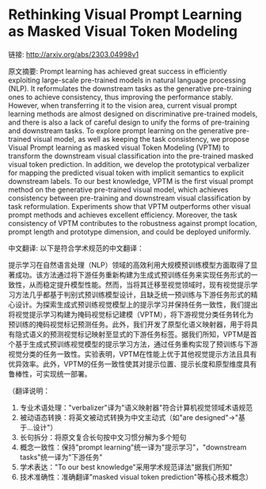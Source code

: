 # Rethinking Visual Prompt Learning as Masked Visual Token Modeling

链接: http://arxiv.org/abs/2303.04998v1

原文摘要:
Prompt learning has achieved great success in efficiently exploiting
large-scale pre-trained models in natural language processing (NLP). It
reformulates the downstream tasks as the generative pre-training ones to
achieve consistency, thus improving the performance stably. However, when
transferring it to the vision area, current visual prompt learning methods are
almost designed on discriminative pre-trained models, and there is also a lack
of careful design to unify the forms of pre-training and downstream tasks. To
explore prompt learning on the generative pre-trained visual model, as well as
keeping the task consistency, we propose Visual Prompt learning as masked
visual Token Modeling (VPTM) to transform the downstream visual classification
into the pre-trained masked visual token prediction. In addition, we develop
the prototypical verbalizer for mapping the predicted visual token with
implicit semantics to explicit downstream labels. To our best knowledge, VPTM
is the first visual prompt method on the generative pre-trained visual model,
which achieves consistency between pre-training and downstream visual
classification by task reformulation. Experiments show that VPTM outperforms
other visual prompt methods and achieves excellent efficiency. Moreover, the
task consistency of VPTM contributes to the robustness against prompt location,
prompt length and prototype dimension, and could be deployed uniformly.

中文翻译:
以下是符合学术规范的中文翻译：

提示学习在自然语言处理（NLP）领域的高效利用大规模预训练模型方面取得了显著成功。该方法通过将下游任务重新构建为生成式预训练任务来实现任务形式的一致性，从而稳定提升模型性能。然而，当将其迁移至视觉领域时，现有视觉提示学习方法几乎都基于判别式预训练模型设计，且缺乏统一预训练与下游任务形式的精心设计。为探索生成式预训练视觉模型上的提示学习并保持任务一致性，我们提出将视觉提示学习构建为掩码视觉标记建模（VPTM），将下游视觉分类任务转化为预训练的掩码视觉标记预测任务。此外，我们开发了原型化语义映射器，用于将具有隐式语义的预测视觉标记映射至显式的下游任务标签。据我们所知，VPTM是首个基于生成式预训练视觉模型的提示学习方法，通过任务重构实现了预训练与下游视觉分类的任务一致性。实验表明，VPTM在性能上优于其他视觉提示方法且具有优异效率。此外，VPTM的任务一致性使其对提示位置、提示长度和原型维度具有鲁棒性，可实现统一部署。

（翻译说明：
1. 专业术语处理："verbalizer"译为"语义映射器"符合计算机视觉领域术语规范
2. 被动语态转换：将英文被动式转换为中文主动式（如"are designed"→"基于...设计"）
3. 长句拆分：将原文复合长句按中文习惯分解为多个短句
4. 概念一致性：保持"prompt learning"统一译为"提示学习"，"downstream tasks"统一译为"下游任务"
5. 学术表达："To our best knowledge"采用学术规范译法"据我们所知"
6. 技术准确性：准确翻译"masked visual token prediction"等核心技术概念）

